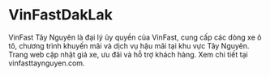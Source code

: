 # VinFastDakLak
VinFast Tây Nguyên là đại lý ủy quyền của VinFast, cung cấp các dòng xe ô tô, chương trình khuyến mãi và dịch vụ hậu mãi tại khu vực Tây Nguyên. Trang web cập nhật giá xe, ưu đãi và hỗ trợ khách hàng. Xem chi tiết tại vinfasttaynguyen.com.
